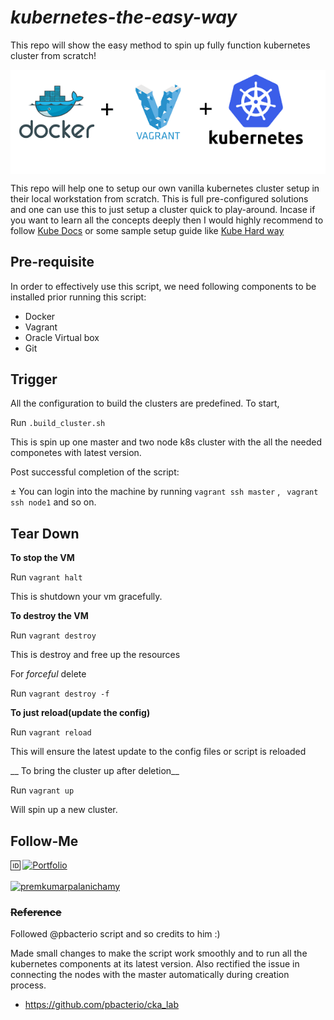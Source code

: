 # *kubernetes-the-easy-way*
This repo will show the easy method to spin up fully function kubernetes cluster from scratch!


<img src="./docs/images/vagrant_k8s.png" align="center">

This repo will help one to setup our own vanilla kubernetes cluster setup in their local workstation from scratch. This is full pre-configured solutions and one can use this to just setup a cluster quick to play-around. Incase if you want to learn all the concepts deeply then I would highly recommend to follow [Kube Docs](https://kubernetes.io/docs/setup/production-environment/tools/kubeadm/install-kubeadm/) or some sample setup guide like [Kube Hard way](https://github.com/kelseyhightower/kubernetes-the-hard-way)

## Pre-requisite

In order to effectively use this script, we need following components to be installed prior running this script:

- Docker
- Vagrant
- Oracle Virtual box
- Git

## Trigger

All the configuration to build the clusters are predefined. To start,

Run `.build_cluster.sh`

This is spin up one master and two node k8s cluster with the all the needed componetes with latest version.

Post successful completion of the script:

± You can login into the machine by running `vagrant ssh master` , ` vagrant ssh node1` and so on.

## Tear Down

__To stop the VM__

Run `vagrant halt`

This is shutdown your vm gracefully.

__To destroy the VM__

Run `vagrant destroy`

This is destroy and free up the resources

For *forceful* delete

Run `vagrant destroy -f`

__To just reload(update the config)__

Run `vagrant reload`

This will ensure the latest update to the config files or script is reloaded

__ To bring the cluster up after deletion__

Run `vagrant up`

Will spin up a new cluster.

## Follow-Me

:id:            [![Portfolio](https://img.shields.io/badge/GitHub-100000?style=for-the-badge&logo=github&logoColor=white)](https://github.com/premkumar-palanichamy)
<p align="left">
<a href="https://linkedin.com/in/premkumarpalanichamy" target="blank"><img align="center" src="https://raw.githubusercontent.com/rahuldkjain/github-profile-readme-generator/master/src/images/icons/Social/linked-in-alt.svg" alt="premkumarpalanichamy" height="30" width="30" /></a>
</p>


### ~~Reference~~

Followed @pbacterio script and so credits to him :) 

Made small changes to make the script work smoothly and to run all the kubernetes components at its latest version. Also rectified the issue in connecting the nodes with the master automatically during creation process.

- https://github.com/pbacterio/cka_lab


